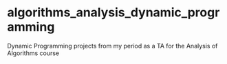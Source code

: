 # algorithms_analysis_dynamic_programming
Dynamic Programming projects from my period as a TA for the Analysis of Algorithms course
